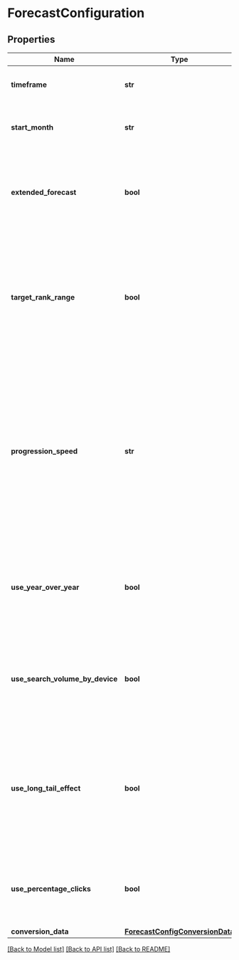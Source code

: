 # ForecastConfiguration

## Properties
Name | Type | Description | Notes
------------ | ------------- | ------------- | -------------
**timeframe** | **str** | The duration of the scenario in months. | [optional] 
**start_month** | **str** | The month and year when the scenario was set to start. | [optional] 
**extended_forecast** | **bool** | Whether the projection includes the extended forecast timeframe and the results estimated for it. | [optional] 
**target_rank_range** | **bool** | Whether the target rank range option is enabled for the Objective. If &#x27;true&#x27;, the estimated results of the forecast will be returned for both the lower (worst) and the higher (best) target. | [optional] 
**progression_speed** | **str** | The user-configured speed at which the average selected target rank will be reached.  Possible values are &#x60;conservative&#x60;, &#x60;mostly conservative&#x60;, &#x60;moderate&#x60;, &#x60;mostly moderate&#x60;, &#x60;optimistic&#x60;, &#x60;mostly optimistic&#x60;, and &#x60;custom&#x60;. | [optional] 
**use_year_over_year** | **bool** | Whether the option to include the Year-over-Year search trends of the keywords in the forecast calculation is enabled. | [optional] 
**use_search_volume_by_device** | **bool** | Whether the option to include the search volume for each device of the keywords in the forecast calculation is enabled. | [optional] 
**use_long_tail_effect** | **bool** | Whether the option to include the estimation of additional traffic generated by other keywords semantically related to the ones included in the forecast is enabled. | [optional] 
**use_percentage_clicks** | **bool** | Whether the option to include the Percentage Clicks metric in the forecast calculation is enabled. | [optional] 
**conversion_data** | [**ForecastConfigConversionData**](ForecastConfigConversionData.md) |  | [optional] 

[[Back to Model list]](../README.md#documentation-for-models) [[Back to API list]](../README.md#documentation-for-api-endpoints) [[Back to README]](../README.md)

